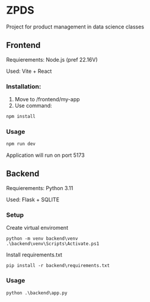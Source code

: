 # ZPDS
Project for product management in data science classes

## Frontend
Requierements: Node.js (pref 22.16V)

Used: Vite + React

### Installation:
1. Move to /frontend/my-app
2. Use command:
```bash
npm install
```

### Usage

```bash
npm run dev
```
Application will run on port 5173

## Backend
Requierements: Python 3.11

Used: Flask + SQLITE

### Setup

Create virtual enviroment

```
python -m venv backend\venv
.\backend\venv\Scripts\Activate.ps1
```

Install requirements.txt

```
pip install -r backend\requirements.txt
```

### Usage

```
python .\backend\app.py
```
